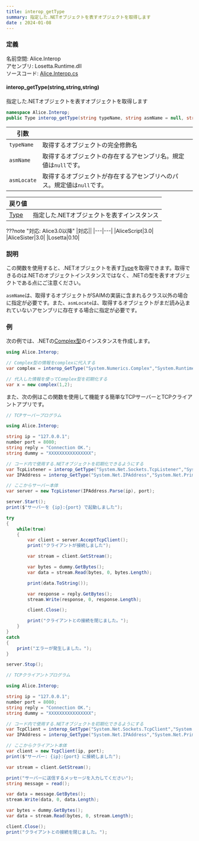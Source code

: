 ```yaml
---
title: interop_getType
summary: 指定した.NETオブジェクトを表すオブジェクトを取得します
date : 2024-01-08
---
```


### 定義
名前空間: Alice.Interop<br/>
アセンブリ: Losetta.Runtime.dll<br/>
ソースコード: [Alice.Interop.cs](https://github.com/WSOFT-Project/Losetta/blob/master/Losetta.Runtime/Alice.Interop.cs)

#### interop_getType(string,string,string)

指定した.NETオブジェクトを表すオブジェクトを取得します

```cs title="AliceScript"
namespace Alice.Interop;
public Type interop_getType(string typeName, string asmName = null, string asmLocate = null);
```

|引数| |
|-|-|
|`typeName`|取得するオブジェクトの完全修飾名|
|`asmName`|取得するオブジェクトの存在するアセンブリ名。規定値は`null`です。|
|`asmLocate`|取得するオブジェクトが存在するアセンブリへのパス。規定値は`null`です。|

|戻り値| |
|---|---|
|[Type](../interpreter/type/index.md)|指定した.NETオブジェクトを表すインスタンス|

???note "対応: Alice3.0以降"
    |対応||
    |---|---|
    |AliceScript|3.0|
    |AliceSister|3.0|
    |Losetta|0.10|

### 説明
この関数を使用すると、.NETオブジェクトを表す[Type](../interpreter/type/index.md)を取得できます。取得できるのは.NETのオブジェクトインスタンスではなく、.NETの型を表すオブジェクトである点にご注意ください。

`asmName`は、取得するオブジェクトがSAIMの実装に含まれるクラス以外の場合に指定が必要です。また、`asmLocate`は、取得するオブジェクトがまだ読み込まれていないアセンブリに存在する場合に指定が必要です。
### 例
次の例では、.NETの[Complex型](https://learn.microsoft.com/ja-jp/dotnet/api/system.numerics.complex)のインスタンスを作成します。

```cs title="AliceScript"
using Alice.Interop;

// Complex型の情報をcomplexに代入する
var complex = interop_GetType("System.Numerics.Complex","System.Runtime.Numerics");

// 代入した情報を使ってComplex型を初期化する
var x = new complex(1,2);
```

また、次の例はこの関数を使用して機能する簡単なTCPサーバーとTCPクライアントアプリです。

```cs title="AliceScript"
// TCPサーバープログラム

using Alice.Interop;

string ip = "127.0.0.1";
number port = 8080;
string reply = "Connection OK.";
string dummy = "XXXXXXXXXXXXXXXX";

// コード内で使用する.NETオブジェクトを初期化できるようにする
var TcpListener = interop_GetType("System.Net.Sockets.TcpListener","System.Net.Sockets");
var IPAddress = interop_GetType("System.Net.IPAddress","System.Net.Primitives");

// ここからサーバー本体
var server = new TcpListener(IPAddress.Parse(ip), port);

server.Start();
print($"サーバーを {ip}:{port} で起動しました");

try
{
    while(true)
    {
        var client = server.AcceptTcpClient();
        print("クライアントが接続しました");

        var stream = client.GetStream();

        var bytes = dummy.GetBytes();
        var data = stream.Read(bytes, 0, bytes.Length);

        print(data.ToString());

        var response = reply.GetBytes();
        stream.Write(response, 0, response.Length);

        client.Close();

        print("クライアントとの接続を閉じました。");
    }
}
catch
{
    print("エラーが発生しました。");
}

server.Stop();
```

```cs title="AliceScript"
// TCPクライアントプログラム

using Alice.Interop;

string ip = "127.0.0.1";
number port = 8080;
string reply = "Connection OK.";
string dummy = "XXXXXXXXXXXXXXXX";

// コード内で使用する.NETオブジェクトを初期化できるようにする
var TcpClient = interop_GetType("System.Net.Sockets.TcpClient","System.Net.Sockets");
var IPAddress = interop_GetType("System.Net.IPAddress","System.Net.Primitives");

// ここからクライアント本体
var client = new TcpClient(ip, port);
print($"サーバー: {ip}:{port} に接続しました");

var stream = client.GetStream();

print("サーバーに送信するメッセージを入力してください");
string message = read();

var data = message.GetBytes();
stream.Write(data, 0, data.Length);

var bytes = dummy.GetBytes();
var data = stream.Read(bytes, 0, stream.Length);

client.Close();
print("クライアントとの接続を閉じました。");
```